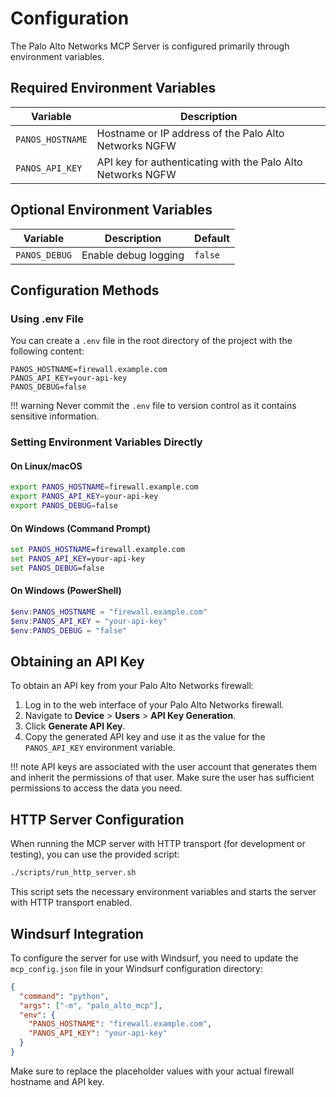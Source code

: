 # Configuration

The Palo Alto Networks MCP Server is configured primarily through environment variables.

## Required Environment Variables

| Variable | Description |
|----------|-------------|
| `PANOS_HOSTNAME` | Hostname or IP address of the Palo Alto Networks NGFW |
| `PANOS_API_KEY` | API key for authenticating with the Palo Alto Networks NGFW |

## Optional Environment Variables

| Variable | Description | Default |
|----------|-------------|---------|
| `PANOS_DEBUG` | Enable debug logging | `false` |

## Configuration Methods

### Using .env File

You can create a `.env` file in the root directory of the project with the following content:

```
PANOS_HOSTNAME=firewall.example.com
PANOS_API_KEY=your-api-key
PANOS_DEBUG=false
```

!!! warning
    Never commit the `.env` file to version control as it contains sensitive information.

### Setting Environment Variables Directly

#### On Linux/macOS

```bash
export PANOS_HOSTNAME=firewall.example.com
export PANOS_API_KEY=your-api-key
export PANOS_DEBUG=false
```

#### On Windows (Command Prompt)

```cmd
set PANOS_HOSTNAME=firewall.example.com
set PANOS_API_KEY=your-api-key
set PANOS_DEBUG=false
```

#### On Windows (PowerShell)

```powershell
$env:PANOS_HOSTNAME = "firewall.example.com"
$env:PANOS_API_KEY = "your-api-key"
$env:PANOS_DEBUG = "false"
```

## Obtaining an API Key

To obtain an API key from your Palo Alto Networks firewall:

1. Log in to the web interface of your Palo Alto Networks firewall.
2. Navigate to **Device** > **Users** > **API Key Generation**.
3. Click **Generate API Key**.
4. Copy the generated API key and use it as the value for the `PANOS_API_KEY` environment variable.

!!! note
    API keys are associated with the user account that generates them and inherit the permissions of that user. Make sure the user has sufficient permissions to access the data you need.

## HTTP Server Configuration

When running the MCP server with HTTP transport (for development or testing), you can use the provided script:

```bash
./scripts/run_http_server.sh
```

This script sets the necessary environment variables and starts the server with HTTP transport enabled.

## Windsurf Integration

To configure the server for use with Windsurf, you need to update the `mcp_config.json` file in your Windsurf configuration directory:

```json
{
  "command": "python",
  "args": ["-m", "palo_alto_mcp"],
  "env": {
    "PANOS_HOSTNAME": "firewall.example.com",
    "PANOS_API_KEY": "your-api-key"
  }
}
```

Make sure to replace the placeholder values with your actual firewall hostname and API key.
